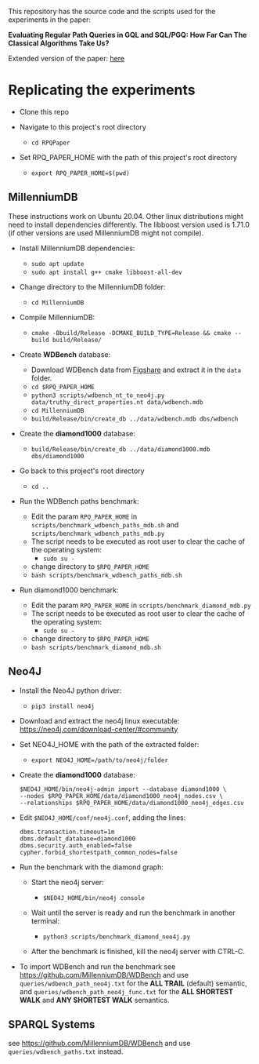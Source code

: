 This repository has the source code and the scripts used for the experiments in the paper:

**Evaluating Regular Path Queries in GQL and SQL/PGQ: How Far Can The Classical Algorithms Take Us?**

Extended version of the paper: [here](https://github.com/MillenniumDB/RPQPaper/blob/master/Paper_extended.pdf)
# Replicating the experiments

- Clone this repo
- Navigate to this project's root directory
    - `cd RPQPaper`

- Set RPQ_PAPER_HOME with the path of this project's root directory
    - `export RPQ_PAPER_HOME=$(pwd)`

## MillenniumDB
These instructions work on Ubuntu 20.04. Other linux distributions might need to install dependencies differently. The libboost version used is 1.71.0 (if other versions are used MillenniumDB might not compile).

- Install MillenniumDB dependencies:
    - `sudo apt update`
    - `sudo apt install g++ cmake libboost-all-dev`

- Change directory to the MillenniumDB folder:
    - `cd MillenniumDB`

- Compile MillenniumDB:
    - `cmake -Bbuild/Release -DCMAKE_BUILD_TYPE=Release && cmake --build build/Release/`

- Create **WDBench** database:
    - Download WDBench data from [Figshare](https://figshare.com/s/50b7544ad6b1f51de060) and extract it in the `data` folder.
    - `cd $RPQ_PAPER_HOME`
    - `python3 scripts/wdbench_nt_to_neo4j.py data/truthy_direct_properties.nt data/wdbench.mdb`
    - `cd MillenniumDB`
    - `build/Release/bin/create_db ../data/wdbench.mdb dbs/wdbench`

- Create the **diamond1000** database:
    - `build/Release/bin/create_db ../data/diamond1000.mdb dbs/diamond1000`

- Go back to this project's root directory
    - `cd ..`

- Run the WDBench paths benchmark:
    - Edit the param `RPQ_PAPER_HOME` in `scripts/benchmark_wdbench_paths_mdb.sh` and `scripts/benchmark_wdbench_paths_mdb.py`
    - The script needs to be executed as root user to clear the cache of the operating system:
        - `sudo su -`
    - change directory to `$RPQ_PAPER_HOME`
    - `bash scripts/benchmark_wdbench_paths_mdb.sh`

- Run diamond1000 benchmark:
    - Edit the param `RPQ_PAPER_HOME` in `scripts/benchmark_diamond_mdb.py`
    - The script needs to be executed as root user to clear the cache of the operating system:
        - `sudo su -`
    - change directory to `$RPQ_PAPER_HOME`
    - `bash scripts/benchmark_diamond_mdb.sh`


## Neo4J
- Install the Neo4J python driver:
    - `pip3 install neo4j`

- Download and extract the neo4j linux executable: https://neo4j.com/download-center/#community

- Set NEO4J_HOME with the path of the extracted folder:
    - `export NEO4J_HOME=/path/to/neo4j/folder`

- Create the **diamond1000** database:
    ```
    $NEO4J_HOME/bin/neo4j-admin import --database diamond1000 \
    --nodes $RPQ_PAPER_HOME/data/diamond1000_neo4j_nodes.csv \
    --relationships $RPQ_PAPER_HOME/data/diamond1000_neo4j_edges.csv
    ```

- Edit `$NEO4J_HOME/conf/neo4j.conf`, adding the lines:
    ```
    dbms.transaction.timeout=1m
    dbms.default_database=diamond1000
    dbms.security.auth_enabled=false
    cypher.forbid_shortestpath_common_nodes=false
    ```

- Run the benchmark with the diamond graph:
    - Start the neo4j server:
        - `$NEO4J_HOME/bin/neo4j console`
    - Wait until the server is ready and run the benchmark in another terminal:
        - `python3 scripts/benchmark_diamond_neo4j.py`

    - After the benchmark is finished, kill the neo4j server with CTRL-C.

- To import WDBench and run the benchmark see https://github.com/MillenniumDB/WDBench and use `queries/wdbench_path_neo4j.txt` for the **ALL TRAIL** (default) semantic, and `queries/wdbench_path_neo4j_func.txt` for the **ALL SHORTEST WALK** and **ANY SHORTEST WALK** semantics.

## SPARQL Systems
see https://github.com/MillenniumDB/WDBench and use `queries/wdbench_paths.txt` instead.
